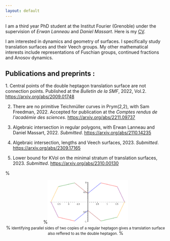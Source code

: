 ```yaml
---
layout: default
---
```


I am a third year PhD student at the Institut Fourier (Grenoble)
under the supervision of <em>Erwan Lanneau</em> and <em>Daniel Massart</em>.
Here is my [CV](/assets/CV_Boulanger.pdf).

I am interested in dynamics and geometry of surfaces. I specifically study translation surfaces and their Veech groups. My other mathematical interests include representations of Fuschian groups,
continued fractions and Anosov dynamics.

<h2> Publications and preprints : </h2>
1. Central points of the double heptagon translation surface are not connection points.
Published at the <em>Bulletin de la SMF</em>, 2022, Vol.2. 
<a href="https://arxiv.org/abs/2009.01748"> https://arxiv.org/abs/2009.01748 </a>

2. There are no primitive Teichmüller curves in Prym(2,2),
with Sam Freedman, 2022. Accepted for publication at the <em>Comptes rendus de l'académie des sciences</em>.
<a href="https://arxiv.org/abs/2211.09737"> https://arxiv.org/abs/2211.09737 </a>

3. Algebraic intersection in regular polygons,
with Erwan Lanneau and Daniel Massart, 2022. <em>Submitted</em>.
<a href="https://arxiv.org/abs/2110.14235"> https://arxiv.org/abs/2110.14235 </a>

4. Algebraic intersection, lengths and Veech surfaces, 2023. <em>Submitted</em>.
<a href="https://arxiv.org/abs/2309.17165"> https://arxiv.org/abs/2309.17165 </a>

5. Lower bound for KVol on the minimal stratum of translation surfaces, 2023. <em>Submitted</em>.
<a href="https://arxiv.org/abs/2310.00130"> https://arxiv.org/abs/2310.00130 </a>

%<center>
%<img src="/assets/img/doubleheptagone.png" width="50%" alt="doubleheptagone.png"><br>
%<small> Identifying parallel sides of two copies of a regular heptagon gives a translation surface also reffered to as the double heptagon. </small>
%</center>